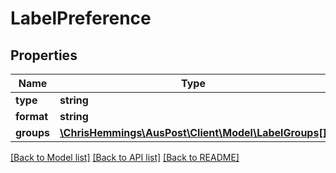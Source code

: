 # LabelPreference

## Properties
Name | Type | Description | Notes
------------ | ------------- | ------------- | -------------
**type** | **string** |  | [optional] 
**format** | **string** |  | [optional] 
**groups** | [**\ChrisHemmings\AusPost\Client\Model\LabelGroups[]**](LabelGroups.md) |  | [optional] 

[[Back to Model list]](../../README.md#documentation-for-models) [[Back to API list]](../../README.md#documentation-for-api-endpoints) [[Back to README]](../../README.md)

